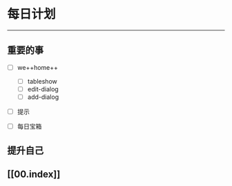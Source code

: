 
# 每日计划
---
## 重要的事

- [ ]  we++home++
	- [ ] tableshow
	- [ ] edit-dialog
	- [ ] add-dialog 
- [ ]  提示
- [ ]  每日宝箱



## 提升自己

  



## [[00.index]]










